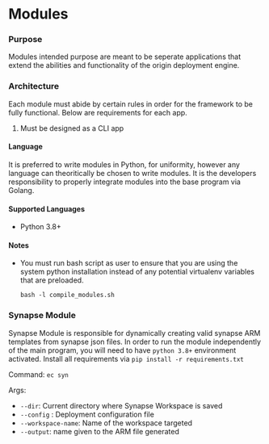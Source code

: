 # Modules

### Purpose

Modules intended purpose are meant to be seperate applications that extend the
abilities and functionality of the origin deployment engine.

### Architecture

Each module must abide by certain rules in order for the framework to be fully
functional. Below are requirements for each app.

1. Must be designed as a CLI app

#### Language

It is preferred to write modules in Python, for uniformity, however any language
can theoritically be chosen to write modules. It is the developers
responsibility to properly integrate modules into the base program via Golang.

#### Supported Languages

- Python 3.8+

#### Notes

- You must run bash script as user to ensure that you are using the system
  python installation instead of any potential virtualenv variables that are
  preloaded.

  `bash -l compile_modules.sh`

### Synapse Module

Synapse Module is responsible for dynamically creating valid synapse ARM
templates from synapse json files. In order to run the module independently of
the main program, you will need to have `python 3.8+` environment activated.
Install all requirements via `pip install -r requirements.txt`

Command: `ec syn`

Args:

- `--dir`: Current directory where Synapse Workspace is saved
- `--config` : Deployment configuration file
- `--workspace-name`: Name of the workspace targeted
- `--output`: name given to the ARM file generated
